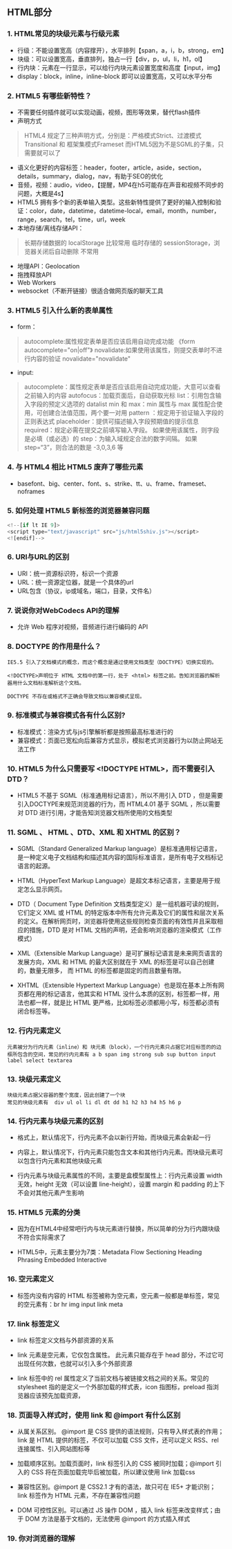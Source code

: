 ## HTML部分

### 1. HTML常见的块级元素与行级元素
* 行级：不能设置宽高（内容撑开），水平排列【span，a，i，b，strong，em】
* 块级：可以设置宽高，垂直排列，独占一行【div，p，ul，li，h1，ol】
* 行内块：元素在一行显示，可以给行内块元素设置宽度和高度【input，img】
* display：block，inline，inline-block	即可以设置宽高，又可以水平分布


### 2. HTML5 有哪些新特性？
* 不需要任何插件就可以实现动画，视频，图形等效果，替代flash插件
* 声明方式
>HTML4 规定了三种声明方式，分别是：严格模式Strict、过渡模式Transitional  和 框架集模式Frameset
>而HTML5因为不是SGML的子集，只需要<!DOCTYPE html>就可以了

* 语义化更好的内容标签：header，footer，article，aside，section，details，summary，dialog，nav，有助于SEO的优化
* 音频，视频：audio，video，【提醒，MP4在h5可能存在声音和视频不同步的问题，大概是4s】
* HTML5 拥有多个新的表单输入类型。这些新特性提供了更好的输入控制和验证：color，date，datetime，datetime-local，email，month，number，range，search，tel，time，url，week
* 本地存储/离线存储API：
>长期存储数据的 localStorage	比较常用
>临时存储的 sessionStorage，浏览器关闭后自动删除	不常用

* 地理API：Geolocation
* 拖拽释放API
* Web Workers
* websocket（不断开链接）很适合做网页版的聊天工具


### 3. HTML5 引入什么新的表单属性
* form：
>autocomplete:属性规定表单是否应该启用自动完成功能  《form autocomplete="on|off"》
>novalidate:如果使用该属性，则提交表单时不进行内容的验证	novalidate="novalidate"

* input:
>autocomplete：属性规定表单是否应该启用自动完成功能，大意可以查看之前输入的内容
>autofocus：加载页面后，自动获取光标
>list：引用包含输入字段的预定义选项的 datalist 
>min 和 max：min 属性与 max 属性配合使用，可创建合法值范围，两个要一对用
>pattern ：规定用于验证输入字段的正则表达式
>placeholder：提供可描述输入字段预期值的提示信息
>required：规定必需在提交之前填写输入字段。 如果使用该属性，则字段是必填（或必选）的
>step：为输入域规定合法的数字间隔。 如果 step=“3”，则合法的数是 -3,0,3,6 等


### 4. 与 HTML4 相比 HTML5 废弃了哪些元素
* basefont、big、center、font、s、strike、tt、u、frame、frameset、noframes


###	5. 如何处理 HTML5 新标签的浏览器兼容问题
```javascript
<!--[if lt IE 9]>
<script type="text/javascript" src="js/html5shiv.js"></script>
<![endif]-->
```

### 6. URI与URL的区别
* URI：统一资源标识符，标识一个资源
* URL：统一资源定位器，就是一个具体的url
* URL包含（协议，ip或域名，端口，目录，文件名）


### 7. 说说你对WebCodecs API的理解

* 允许 Web 程序对视频，音频进行进行编码的 API


### 8. DOCTYPE 的作用是什么？

    IE5.5 引入了文档模式的概念，而这个概念是通过使用文档类型（DOCTYPE）切换实现的。

    <!DOCTYPE>声明位于 HTML 文档中的第一行，处于 <html> 标签之前。告知浏览器的解析器用什么文档标准解析这个文档。

    DOCTYPE 不存在或格式不正确会导致文档以兼容模式呈现。


### 9. 标准模式与兼容模式各有什么区别?

* 标准模式：渲染方式与js引擎解析都是按照最高标准进行的
* 兼容模式：页面已宽松向后兼容方式显示，模拟老式浏览器行为以防止网站无法工作


### 10. HTML5 为什么只需要写 <\!DOCTYPE HTML>，而不需要引入 DTD？
* HTML5 不基于 SGML（标准通用标记语言），所以不用引入 DTD ，但是需要引入DOCTYPE来规范浏览器的行为，而 HTML4.01 基于 SGML ，所以需要对 DTD 进行引用，才能告知浏览器文档所使用的文档类型


### 11. SGML 、 HTML 、DTD、XML 和 XHTML 的区别？
* SGML（Standard Generalized Markup language）是标准通用标记语言，是一种定义电子文档结构和描述其内容的国际标准语言，是所有电子文档标记语言的起源。

* HTML（HyperText Markup Language）是超文本标记语言，主要是用于规定怎么显示网页。

* DTD（ Document Type Definition 文档类型定义）是一组机器可读的规则，它们定义 XML 或 HTML 的特定版本中所有允许元素及它们的属性和层次关系的定义。在解析网页时，浏览器将使用这些规则检查页面的有效性并且采取相应的措施，DTD 是对 HTML 文档的声明，还会影响浏览器的渲染模式（工作模式）

* XML（Extensible Markup Language）是可扩展标记语言是未来网页语言的发展方向，XML 和 HTML 的最大区别就在于 XML 的标签是可以自己创建的，数量无限多，
而 HTML 的标签都是固定的而且数量有限。

* XHTML（Extensible Hypertext Markup Language）也是现在基本上所有网页都在用的标记语言，他其实和 HTML 没什么本质的区别，标签都一样，用法也都一样，就是比 HTML 
更严格，比如标签必须都用小写，标签都必须有闭合标签等。


### 12. 行内元素定义

    元素被分为行内元素（inline）和 块元素（block），一个行内元素只占据它对应标签的的边框所包含的空间，常见的行内元素有 a b span img strong sub sup button input label select textarea


### 13. 块级元素定义
    块级元素占据父容器的整个宽度，因此创建了一个块
    常见的块级元素有  div ul ol li dl dt dd h1 h2 h3 h4 h5 h6 p 


### 14. 行内元素与块级元素的区别
* 格式上，默认情况下，行内元素不会以新行开始，而块级元素会新起一行

* 内容上，默认情况下，行内元素只能包含文本和其他行内元素。而块级元素可以包含行内元素和其他块级元素

* 行内元素与块级元素属性的不同，主要是盒模型属性上：行内元素设置 width 无效，height 无效（可以设置 line-height），设置 margin 和 padding 的上下不会对其他元素产生影响


### 15. HTML5 元素的分类
* 因为在HTML4中经常吧行内与块元素进行替换，所以简单的分为行内跟块级不符合实际需求了

* HTML5中，元素主要分为7类：Metadata Flow Sectioning Heading Phrasing Embedded Interactive


### 16. 空元素定义
* 标签内没有内容的 HTML 标签被称为空元素，空元素一般都是单标签，常见的空元素有：br hr img input link meta


### 17. link 标签定义
* link 标签定义文档与外部资源的关系

* link 元素是空元素，它仅包含属性。 此元素只能存在于 head 部分，不过它可出现任何次数，也就可以引入多个外部资源

* link 标签中的 rel 属性定义了当前文档与被链接文档之间的关系。常见的 stylesheet 指的是定义一个外部加载的样式表，icon 指图标，preload 指浏览器应该预先加载资源，


### 18. 页面导入样式时，使用 link 和 @import 有什么区别

* 从属关系区别。 @import 是 CSS 提供的语法规则，只有导入样式表的作用；link 是 HTML 提供的标签，不仅可以加载 CSS 文件，还可以定义 RSS、rel 连接属性、引入网站图标等

* 加载顺序区别。加载页面时，link 标签引入的 CSS 被同时加载；@import 引入的 CSS 将在页面加载完毕后被加载，所以建议使用 link 加载css

* 兼容性区别。@import 是 CSS2.1 才有的语法，故只可在 IE5+ 才能识别；link 标签作为 HTML 元素，不存在兼容性问题

* DOM 可控性区别。可以通过 JS 操作 DOM ，插入 link 标签来改变样式；由于 DOM 方法是基于文档的，无法使用 @import 的方式插入样式


### 19. 你对浏览器的理解
>